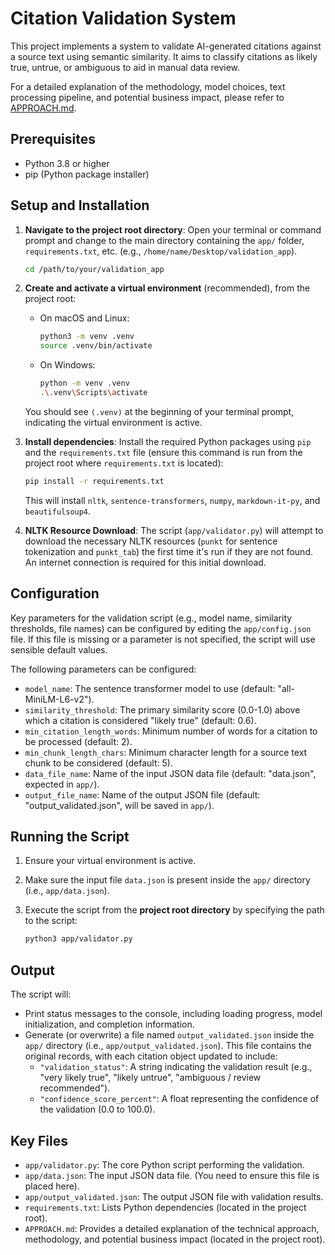# Citation Validation System

This project implements a system to validate AI-generated citations against a source text using semantic similarity. It aims to classify citations as likely true, untrue, or ambiguous to aid in manual data review.

For a detailed explanation of the methodology, model choices, text processing pipeline, and potential business impact, please refer to [APPROACH.md](APPROACH.md).

## Prerequisites

*   Python 3.8 or higher
*   pip (Python package installer)

## Setup and Installation

1.  **Navigate to the project root directory**:
    Open your terminal or command prompt and change to the main directory containing the `app/` folder, `requirements.txt`, etc. (e.g., `/home/name/Desktop/validation_app`).

    ```bash
    cd /path/to/your/validation_app 
    ```

2.  **Create and activate a virtual environment** (recommended), from the project root:

    *   On macOS and Linux:
        ```bash
        python3 -m venv .venv
        source .venv/bin/activate
        ```
    *   On Windows:
        ```bash
        python -m venv .venv
        .\.venv\Scripts\activate
        ```
    You should see `(.venv)` at the beginning of your terminal prompt, indicating the virtual environment is active.

3.  **Install dependencies**:
    Install the required Python packages using `pip` and the `requirements.txt` file (ensure this command is run from the project root where `requirements.txt` is located):

    ```bash
    pip install -r requirements.txt
    ```
    This will install `nltk`, `sentence-transformers`, `numpy`, `markdown-it-py`, and `beautifulsoup4`.

4.  **NLTK Resource Download**:
    The script (`app/validator.py`) will attempt to download the necessary NLTK resources (`punkt` for sentence tokenization and `punkt_tab`) the first time it's run if they are not found. An internet connection is required for this initial download.

## Configuration

Key parameters for the validation script (e.g., model name, similarity thresholds, file names) can be configured by editing the `app/config.json` file. If this file is missing or a parameter is not specified, the script will use sensible default values.

The following parameters can be configured:
*   `model_name`: The sentence transformer model to use (default: "all-MiniLM-L6-v2").
*   `similarity_threshold`: The primary similarity score (0.0-1.0) above which a citation is considered "likely true" (default: 0.6).
*   `min_citation_length_words`: Minimum number of words for a citation to be processed (default: 2).
*   `min_chunk_length_chars`: Minimum character length for a source text chunk to be considered (default: 5).
*   `data_file_name`: Name of the input JSON data file (default: "data.json", expected in `app/`).
*   `output_file_name`: Name of the output JSON file (default: "output_validated.json", will be saved in `app/`).

## Running the Script

1.  Ensure your virtual environment is active.
2.  Make sure the input file `data.json` is present inside the `app/` directory (i.e., `app/data.json`).
3.  Execute the script from the **project root directory** by specifying the path to the script:

    ```bash
    python3 app/validator.py
    ```

## Output

The script will:
*   Print status messages to the console, including loading progress, model initialization, and completion information.
*   Generate (or overwrite) a file named `output_validated.json` inside the `app/` directory (i.e., `app/output_validated.json`). This file contains the original records, with each citation object updated to include:
    *   `"validation_status"`: A string indicating the validation result (e.g., "very likely true", "likely untrue", "ambiguous / review recommended").
    *   `"confidence_score_percent"`: A float representing the confidence of the validation (0.0 to 100.0).

## Key Files

*   `app/validator.py`: The core Python script performing the validation.
*   `app/data.json`: The input JSON data file. (You need to ensure this file is placed here).
*   `app/output_validated.json`: The output JSON file with validation results.
*   `requirements.txt`: Lists Python dependencies (located in the project root).
*   `APPROACH.md`: Provides a detailed explanation of the technical approach, methodology, and potential business impact (located in the project root).